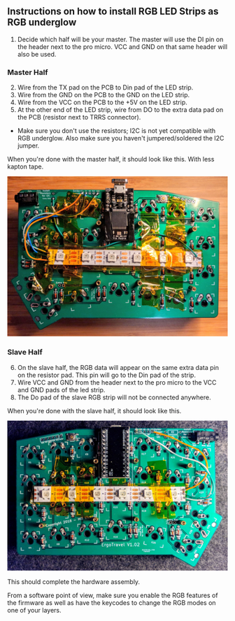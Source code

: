 ## Instructions on how to install RGB LED Strips as RGB underglow

1. Decide which half will be your master.  The master will use the DI pin on the header next to the pro micro. VCC and GND on that same header will also be used.

### Master Half

2. Wire from the TX pad on the PCB to Din pad of the LED strip.  
3. Wire from the GND on the PCB to the GND on the LED strip.
4. Wire from the VCC on the PCB to the +5V on the LED strip.
5. At the other end of the LED strip, wire from DO to the extra data pad on the PCB (resistor next to TRRS connector). 

* Make sure you don't use the resistors; I2C is not yet compatible with RGB underglow. Also make sure you haven't jumpered/soldered the I2C jumper.

When you're done with the master half, it should look like this. With less kapton tape.

![This is what the underside of the MASTER half should look like.](images/RGB_board_connections_master.jpg)


### Slave Half

6. On the slave half, the RGB data will appear on the same extra data pin on the resistor pad. This pin will go to the Din pad of the strip.
7. Wire VCC and GND from the header next to the pro micro to the VCC and GND pads of the led strip.
8. The Do pad of the slave RGB strip will not be connected anywhere.

When you're done with the slave half, it should look like this. 

![![This is what the underside of the SLAVE half should look like.]](images/RGB_board_connections_slave.jpg)


This should complete the hardware assembly.

From a software point of view, make sure you enable the RGB features of the firmware as well as have the keycodes to change the RGB modes on one of your layers.